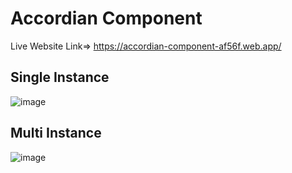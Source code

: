 # Accordian Component

Live Website Link=> https://accordian-component-af56f.web.app/

## Single Instance
![image](https://github.com/abhistark007/Accordian-Component/assets/58290134/4b4e2c15-bdeb-4be8-8eac-5b9b360cfee2)


## Multi Instance
![image](https://github.com/abhistark007/Accordian-Component/assets/58290134/ce7670ca-341b-47bf-9e32-d3e29f647a4c)


